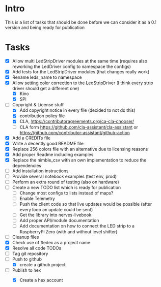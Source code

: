 # Intro
This is a list of tasks that should be done before we can consider it as a 0.1 version
and being ready for publication

# Tasks
- [x] Allow multi LedStripDriver modules at the same time (requires also reworking the LedDriver config to namespace the configs)
- [x] Add tests for the LedStripDriver modules (that changes really work)
- [x] Rename leds_name to namespace
- [x] Allow setting color correction to the LedStripDriver (I think every strip driver should get a different one)
  - [x] Kino
  - [x] SPI
- [ ] Copyright & License stuff
  - [x] Add copyright notice in every file (decided to not do this)
  - [x] contribution policy file
  - [x] CLA, https://contributoragreements.org/ca-cla-chooser/
  - [ ] CLA form https://github.com/cla-assistant/cla-assistant or https://github.com/contributor-assistant/github-action
- [x] Add a CREDITs file
- [x] Write a decently good README file
- [x] Replace 256 colors file with an alternative due to licensing reasons
- [x] Add proper Readme including examples
- [x] Replace the nimble_csv with an own implementation to reduce the dependencies
- [ ] Add installation instructions
- [ ] Provide several notebook examples (test env, prod)
- [ ] Perform an extra round of testing (also on hardware)
- [ ] Create a new TODO list which is ready for publication
  - [ ] Change most configs to lists instead of maps?
  - [ ] Enable Telemetry
  - [ ] Push the client code so that live updates would be possible (after every loop an update could be sent)
  - [ ] Get the library into nerves-livebook
  - [ ] Add proper API/module documentation
  - [ ] Add documentation on how to connect the LED strip to a RaspberryPi Zero (with and without level shifter)
- [ ] Cleanup files
- [x] Check use of fledex as a project name
- [x] Resolve all code TODOs
- [ ] Tag git repository
- [ ] Push to github
  - [x] create a github project
- [ ] Publish to hex
  - [x] Create a hex account

